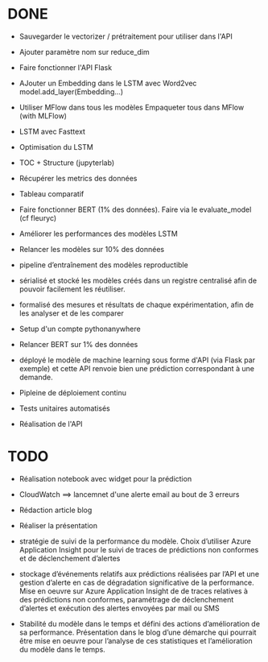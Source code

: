 
# DONE

- Sauvegarder le vectorizer / prétraitement pour utiliser dans l'API

- Ajouter paramètre nom sur reduce_dim

- Faire fonctionner l'API Flask

- AJouter un Embedding dans le LSTM avec Word2vec
model.add_layer(Embedding...)

- Utiliser MFlow dans tous les modèles
Empaqueter tous dans MFlow (with MLFlow)

- LSTM avec Fasttext

- Optimisation du LSTM

- TOC + Structure (jupyterlab)

- Récupérer les metrics des données

- Tableau comparatif 

- Faire fonctionner BERT (1% des données).
Faire via le evaluate_model (cf fleuryc)


- Améliorer les performances des modèles LSTM


- Relancer les modèles sur 10% des données

- pipeline d’entraînement des modèles reproductible

- sérialisé et stocké les modèles créés dans un registre centralisé afin de pouvoir facilement les réutiliser.

- formalisé des mesures et résultats de chaque expérimentation, afin de les analyser et de les comparer


- Setup d'un compte pythonanywhere

- Relancer BERT sur 1% des données

- déployé le modèle de machine learning sous forme d'API (via Flask par exemple) et cette API renvoie bien une prédiction correspondant à une demande. 

- Pipleine de déploiement continu 

- Tests unitaires automatisés

- Réalisation de l'API

# TODO

- Réalisation notebook avec widget pour la prédiction

- CloudWatch ==> lancemnet d'une alerte email au bout de 3 erreurs

- Rédaction article blog

- Réaliser la présentation

- stratégie de suivi de la performance du modèle. Choix d’utiliser Azure Application Insight pour le suivi de traces de prédictions non conformes et de déclenchement d’alertes

- stockage d’événements relatifs aux prédictions réalisées par l’API et une gestion d’alerte en cas de dégradation significative de la performance. Mise en oeuvre sur Azure Application Insight de de traces relatives à des prédictions non conformes, paramétrage de déclenchement d’alertes et exécution des alertes envoyées par mail ou SMS

- Stabilité du modèle dans le temps et défini des actions d’amélioration de sa performance. Présentation dans le blog d’une démarche qui pourrait être mise en oeuvre pour l’analyse de ces statistiques et l’amélioration du modèle dans le temps.

